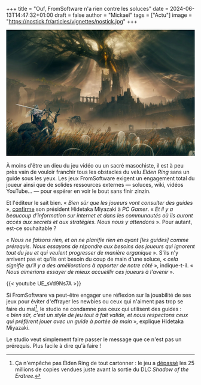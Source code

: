 +++
title = "Ouf, FromSoftware n'a rien contre les soluces"
date = 2024-06-13T14:47:32+01:00
draft = false
author = "Mickael"
tags = ["Actu"]
image = "https://nostick.fr/articles/vignettes/nostick.jpg"
+++

![Elden Ring Shadow of the Erdtree](elden-ring.jpg "Aller là-dedans sans soluce ? lol.")

À moins d'être un dieu du jeu vidéo ou un sacré masochiste, il est à peu près vain de vouloir franchir tous les obstacles du velu *Elden Ring* sans un guide sous les yeux. Les jeux FromSoftware exigent un engagement total du joueur ainsi que de solides ressources externes — soluces, wiki, vidéos YouTube… — pour espérer en voir le bout sans finir zinzin.

Et l'éditeur le sait bien. « *Bien sûr que les joueurs vont consulter des guides* », [confirme](https://www.pcgamer.com/games/rpg/elden-rings-developers-know-most-players-use-guides-but-still-try-to-cater-to-those-who-go-in-blind-if-they-cant-do-it-then-theres-some-room-for-improvement-on-our-behalf/) son président Hidetaka Miyazaki à *PC Gamer*. « *Et il y a beaucoup d'information sur internet et dans les communautés où ils auront accès aux secrets et aux stratégies. Nous nous y attendons* ». Pour autant, est-ce souhaitable ?

« *Nous ne faisons rien, et on ne planifie rien en ayant [les guides] comme prérequis. Nous essayons de répondre aux besoins des joueurs qui ignorent tout du jeu et qui veulent progresser de manière organique* ». S'ils n'y arrivent pas et qu'ils ont besoin du coup de main d'une soluce, « *cela signifie qu'il y a des améliorations à apporter de notre côté* », indique-t-il. « *Nous aimerions essayer de mieux accueillir ces joueurs à l'avenir* ».

{{< youtube UE_sVd9Ns7A >}} 

Si FromSoftware va peut-être engager une réflexion sur la jouabilité de ses jeux pour éviter d'effrayer les newbies ou ceux qui n'aiment pas trop se faire du mal[^1], le studio ne condamne pas ceux qui utilisent des guides : « *bien sûr, c'est un style de jeu tout à fait valide, et nous respectons ceux qui préfèrent jouer avec un guide à portée de main* », explique Hidetaka Miyazaki. 

Le studio veut simplement faire passer le message que ce n'est pas un prérequis. Plus facile à dire qu'à faire !

[^1]: Ça n'empêche pas Elden Ring de tout cartonner : le jeu a [dépassé](https://x.com/fromsoftware_pr/status/1800891340374642989) les 25 millions de copies vendues juste avant la sortie du DLC *Shadow of the Erdtree*.